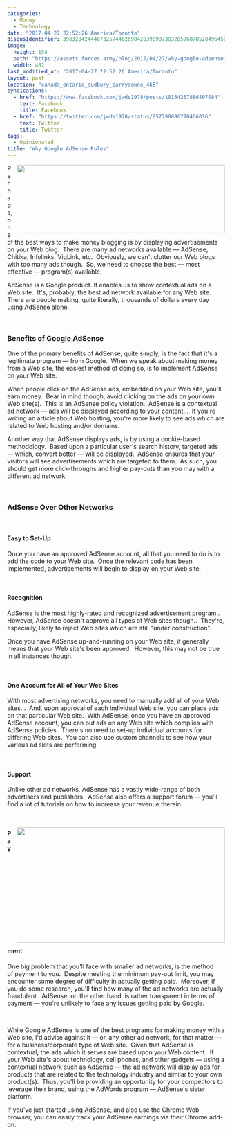 ```yaml
---
categories:
  - Money
  - Technology
date: "2017-04-27 22:52:26 America/Toronto"
disqusIdentifier: 3983284244467325744626984263989873832859687852849645627472483766663743756776375495627966352868452239
image:
  height: 158
  path: "https://assets.forces.army/blog/2017/04/27/why-google-adsense-rules/hotlink-ok/Google_AdSense_482x158.png"
  width: 482
last_modified_at: "2017-04-27 22:52:26 America/Toronto"
layout: post
location: "canada_ontario_sudbury_barrydowne_465"
syndications:
  - href: "https://www.facebook.com/jwds1978/posts/10154257886507084"
    text: Facebook
    title: Facebook
  - href: "https://twitter.com/jwds1978/status/857790686770466816"
    text: Twitter
    title: Twitter
tags:
  - Opinionated
title: "Why Google AdSense Rules"
---
```


<img
  alt="" height="158" src="{{ site.uri.assets }}/blog/2017/04/27/why-google-adsense-rules/Google_AdSense_482x158.png"
  style="border: 0px; float: right; margin-bottom: 10px; margin-left: 10px;" width="482" />
<p>
  Perhaps, one of the best ways to make money blogging is by displaying advertisements on your Web blog.&nbsp; There are many ad networks available &#8212;
  AdSense, Chitika, Infolinks, VigLink, etc.&nbsp; Obviously, we can't clutter our Web blogs with too many ads though.&nbsp; So, we need to choose the best
  &#8212; most effective &#8212; program(s) available.
</p>
<p>
  AdSense is a Google product. It enables us to show contextual ads on a Web site.&nbsp; It's, probably, the best ad network available for any Web site.&nbsp;
  There are people making, quite literally, thousands of dollars every day using AdSense alone.
</p>
<!-- excerptBreak -->
<p>
  &nbsp;
</p>
<h3 id="benefits-of-google-adsense">
  Benefits of Google AdSense
</h3>
<p>
  One of the primary benefits of AdSense, quite simply, is the fact that it's a legitimate program &#8212; from Google.&nbsp; When we speak about making money
  from a Web site, the easiest method of doing so, is to implement AdSense on your Web site.
</p>
<p>
  When people click on the AdSense ads, embedded on your Web site, you'll earn money.&nbsp; Bear in mind though, avoid clicking on the ads on your own Web
  site(s).&nbsp; This is an AdSense policy violation.&nbsp; AdSense is a contextual ad network &#8212; ads will be displayed according to your
  content&hellip;&nbsp; If you're writing an article about Web hosting, you're more likely to see ads which are related to Web hosting and/or domains.
</p>
<p>
  Another way that AdSense displays ads, is by using a cookie-based methodology.&nbsp; Based upon a particular user's search history, targeted ads &#8212;
  which, convert better &#8212; will be displayed.&nbsp; AdSense ensures that your visitors will see advertisements which are targeted to them.&nbsp; As such,
  you should get more click-throughs and higher pay-outs than you may with a different ad network.
</p>
<p>
  &nbsp;
</p>
<h3 id="adsense-over-other-networks">
  AdSense Over Other Networks
</h3>
<p>
  &nbsp;
</p>
<h4>
  Easy to Set-Up
</h4>
<p>
  Once you have an approved AdSense account, all that you need to do is to add the code to your Web site.&nbsp; Once the relevant code has been implemented,
  advertisements will begin to display on your Web site.
</p>
<p>
  &nbsp;
</p>
<h4>
  Recognition
</h4>
<p>
  AdSense is the most highly-rated and recognized advertisement program..&nbsp; However, AdSense doesn't approve all types of Web sites though..&nbsp; They're,
  especially, likely to reject Web sites which are still &quot;under construction&quot;.
</p>
<p>
  Once you have AdSense up-and-running on your Web site, it generally means that your Web site's been approved.&nbsp; However, this may not be true in all
  instances though.
</p>
<p>
  &nbsp;
</p>
<h4>
  One Account for All of Your Web Sites
</h4>
<p>
  With most advertising networks, you need to manually add all of your Web sites&hellip;&nbsp; And, upon approval of each individual Web site, you can place ads
  on that particular Web site.&nbsp; With AdSense, once you have an approved AdSense account, you can put ads on any Web site which complies with AdSense
  policies.&nbsp; There's no need to set-up individual accounts for differing Web sites.&nbsp; You can also use custom channels to see how your various ad slots
  are performing.
</p>
<p>
  &nbsp;
</p>
<h4>
  Support
</h4>
<p>
  Unlike other ad networks, AdSense has a vastly wide-range of both advertisers and publishers.&nbsp; AdSense also offers a support forum &#8212; you'll find a
  lot of tutorials on how to increase your revenue therein.
</p>
<p>
  &nbsp;
</p>
<img
  alt="" height="267" src="{{ site.uri.assets }}/blog/2017/04/27/why-google-adsense-rules/innominate_1_482x267.png"
  style="border: 0px; float: right; margin-bottom: 10px; margin-left: 10px;" width="482" />
<h4>
  Payment
</h4>
<p>
  One big problem that you'll face with smaller ad networks, is the method of payment to you.&nbsp; Despite meeting the minimum pay-out limit, you may encounter
  some degree of difficulty in actually getting paid.&nbsp; Moreover, if you do some research, you'll find how many of the ad networks are actually
  fraudulent.&nbsp; AdSense, on the other hand, is rather transparent in terms of payment &#8212; you're unlikely to face any issues getting paid by Google.
</p>
<p>
  &nbsp;
</p>
<p>
  While Google AdSense is one of the best programs for making money with a Web site, I'd advise against it &#8212; or, any other ad network, for that matter
  &#8212; for a business/corporate type of Web site.&nbsp; Given that AdSense is contextual, the ads which it serves are based upon your Web content.&nbsp; If
  your Web site's about technology, cell phones, and other gadgets &#8212; using a contextual network such as AdSense &#8212; the ad network will display ads
  for products that are related to the technology industry and similar to your own product(s).&nbsp; Thus, you'll be providing an opportunity for your
  competitors to leverage their brand, using the AdWords program &#8212; AdSense's sister platform.
</p>
<p>
  If you've just started using AdSense, and also use the Chrome Web browser, you can easily track your AdSense earnings via their Chrome add-on.
</p>

